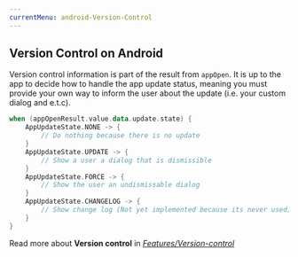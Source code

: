 ```yaml
---
currentMenu: android-Version-Control
---
```


## Version Control on Android

Version control information is part of the result from `appOpen`.
It is up to the app to decide how to handle the app update status, meaning you must provide your own way to inform the user about the update (i.e. your custom dialog and e.t.c).

```kotlin
when (appOpenResult.value.data.update.state) {
    AppUpdateState.NONE -> {
        // Do nothing because there is no update
    }
    AppUpdateState.UPDATE -> {
        // Show a user a dialog that is dismissible
    }
    AppUpdateState.FORCE -> {
        // Show the user an undismissable dialog
    }
    AppUpdateState.CHANGELOG -> {
        // Show change log (Not yet implemented because its never used)
    }
}
```

Read more about **Version control** in [*Features/Version-control*](../../features/version-control.html)